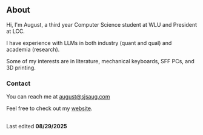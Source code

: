 ## About
Hi, I'm August, a third year Computer Science student at WLU and President at LCC.

I have experience with LLMs in both industry (quant and qual) and academia (research).

Some of my interests are in literature, mechanical keyboards, SFF PCs, and 3D printing.

### Contact

You can reach me at august@sjsaug.com

Feel free to check out my [website](http://sjsaug.com).


## 

Last edited __08/29/2025__
